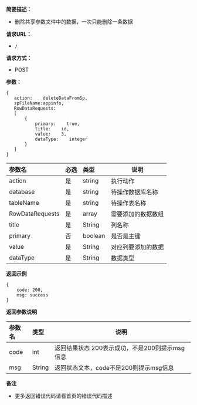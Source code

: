**简要描述：**

- 删除共享参数文件中的数据，一次只能删除一条数据

**请求URL：**
- ` / `

**请求方式：**
- POST

**参数：**

 ```
{
    action:    deleteDataFromSp,
    spFileName:appinfo,
    RowDataRequests:
    [
        {
            primary:    true,
            title:    id,
            value:    3,
            dataType:    integer
        }
    ]
}

 ```


|参数名|必选|类型|说明|
|:----    |:---|:----- |-----   |
|action |是  |string |执行动作   |
|database |是  |string | 待操作数据库名称    |
|tableName     |是  |string | 待操作表名称    |
|RowDataRequests     |是  |array |需要添加的数据数组 |
|title     |是  |String | 列名称    |
|primary     |否  |boolean | 是否是主键    |
|value     |是  |String | 对应列要添加的数据    |
|dataType     |是  |String | 数据类型    |

 **返回示例**

```
{
    code: 200,
    msg: success
}
```

 **返回参数说明**

|参数名|类型|说明|
|:-----  |:-----|-----                           |
|code |int   |返回结果状态 200表示成功，不是200则提示msg信息  |
|msg |String   |返回状态文本，code不是200则提示msg信息  |


 **备注**

- 更多返回错误代码请看首页的错误代码描述


